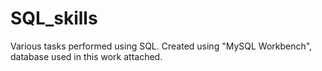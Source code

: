 # SQL_skills
Various tasks performed using SQL. Created using "MySQL Workbench", database used in this work attached.
